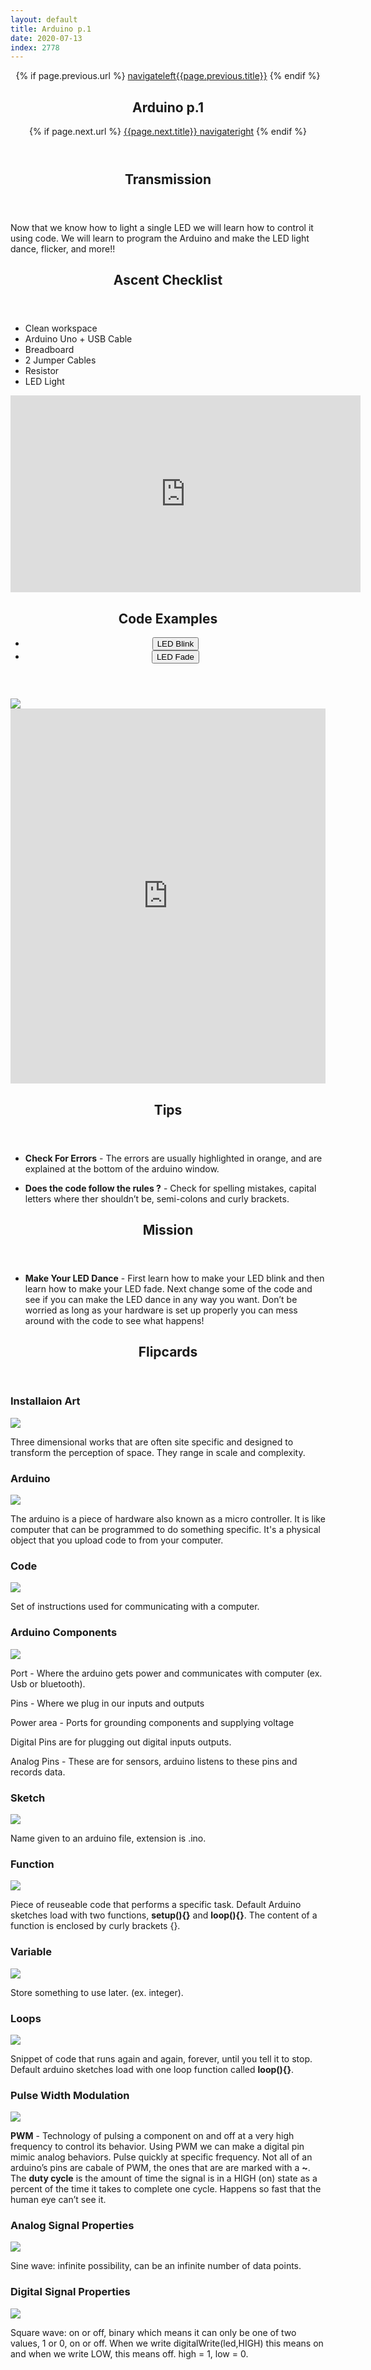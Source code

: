 ```yaml
---
layout: default
title: Arduino p.1
date: 2020-07-13
index: 2778
---
```

<article id="Class">
        <header>
                {% if page.previous.url %}
                        <a class="prev" href="{{page.previous.url}}"><span class="icon">navigateleft</span>{{page.previous.title}}</a>
                {% endif %}
                <h1>Arduino p.1</h1>
                {% if page.next.url %}
                        <a class="next" href="{{page.next.url}}">{{page.next.title}} <span class="icon">navigateright</span></a>
                {% endif %}
        </header>
        <section class="class-transmission">
                <header>
                        <h2>Transmission</h2>
                </header>
                <p>Now that we know how to light a single LED we will learn how to control it using code. We will learn to program the Arduino and make the LED light dance, flicker, and more!!</p>
        </section>
        <section class="class-ascent_checklist">
                <header>
                        <h2>Ascent Checklist</h2>
                </header>
                <ul>
                        <li data-icon="✨">Clean workspace</li>
                        <li data-icon="🔆">Arduino Uno + USB Cable</li>
                        <li data-icon="🍞">Breadboard</li>
                        <li data-icon="⛓">2 Jumper Cables</li>
                        <li data-icon="〰️">Resistor</li>
                        <li data-icon="💡">LED Light</li>
                </ul>
        </section>
        <section class="video">
                <iframe width="560" height="315" src="https://www.youtube.com/embed/w7JRJBjjNVo" frameborder="0" allow="accelerometer; autoplay; encrypted-media; gyroscope; picture-in-picture" allowfullscreen></iframe>
        </section>
        <section class="class-code">
                <header>
                        <h2>Code Examples</h2>
                        <ul class="nav-tabs">
                                <li>
                                        <button onclick="openReviewTab('Class-SC-LED_Blink')" class="nav-tab active">LED Blink</button>
                                </li>
                                <li>
                                        <button onclick="openReviewTab('Class-SC-LED_Fade')" class="nav-tab">LED Fade</button>
                                </li>
                        </ul>
                </header>
                <div id="Class-SC-LED_Blink" class="tab-content">
                        <div class="tab-content-item-image image-container">
                                <img src="/img/light_sculpture/layouts/LED_Blink.png">
                        </div>
                        <div class="tab-content-item-code">
                                <iframe height="600px" width="100%" frameborder="0" src="https://create.arduino.cc/editor/kirbbot/12cfa853-bb30-4d4a-bde7-5b6f65ab8ad9/preview?embed"></iframe>
                        </div>
                </div>
                <div id="Class-SC-LED_Fade" class="tab-content" style="display:none">
                        <div class="tab-content-item-image image-container">
                                <img src="/img/light_sculpture/layouts/LED_Fade.png">
                        </div>
                        <div class="tab-content-item-code">
                                <iframe height="600px" width="100%" frameborder="0" src="https://create.arduino.cc/editor/kirbbot/89c032ff-a937-4916-a228-4184312bae2b/preview?embed"></iframe>
                        </div>
                </div><!-- end Class-Schematics & Code -->
        </section>
        <section class="class-tips">
                <header>
                        <h2>Tips</h2>
                </header>
                <ul>
                        <li data-icon="📌">
                                <p><strong>Check For Errors</strong> - The errors are usually highlighted in orange, and are explained at the bottom of the arduino window.</p>
                        </li>
                        <li data-icon="📌">
                                <p><strong>Does the code follow the rules ?</strong> - Check for spelling mistakes, capital letters where ther shouldn’t be, semi-colons and curly brackets.</p>
                        </li>
                </ul>
        </section><!-- end class-tips -->
        <section class="class-mission">
                <header>
                        <h2>Mission</h2>
                </header>
                <ul>
                        <li data-icon="💡">
                                <p><strong>Make Your LED Dance</strong> - First learn how to make your LED blink and then learn how to make your LED fade. Next change some of the code and see if you can make the LED dance in any way you want. Don’t be worried as long as your hardware is set up properly you can mess around with the code to see what happens!</p>
                        </li>
                </ul>
        </section>
        <section class="class-keywords">
                <header>
                        <h2>Flipcards</h2>
                </header>
                <div class="card">
                        <div class="card-front">
                                <h3>Installaion Art</h3>
                                <div class="image-container">
                                        <img src="/img/light_sculpture/keywords/installationart.jpg">
                                </div>
                        </div>
                        <div class="card-back">
                                <p>Three dimensional works that are often site specific and designed to transform the perception of space. They range in scale and complexity.</p>
                        </div>
                </div><!-- card -->
                <div class="card">
                        <div class="card-front">
                                <h3>Arduino</h3>
                                <div class="image-container">
                                        <img src="/img/light_sculpture/keywords/arduino_2.jpg">
                                </div>
                        </div>
                        <div class="card-back">
                                <p>The arduino is a piece of hardware also known as a micro controller. It is like computer that can be programmed to do something specific. It's a physical object that you upload code to from your computer.</p>
                        </div>
                </div><!-- card -->
                <div class="card">
                        <div class="card-front">
                                <h3>Code</h3>
                                <div class="image-container">
                                        <img src="/img/light_sculpture/keywords/code.jpg">
                                </div>
                        </div>
                        <div class="card-back">
                                <p>Set of instructions used for communicating with a computer.</p>
                        </div>
                </div><!-- card -->
                <div class="card">
                        <div class="card-front">
                                <h3>Arduino Components</h3>
                                <div class="image-container">
                                        <img src="/img/light_sculpture/keywords/arduino_pins.jpg">
                                </div>
                        </div>
                        <div class="card-back">
                                <p>Port - Where the arduino gets power and communicates with computer (ex. Usb or bluetooth).</p>
                                <p>Pins - Where we plug in our inputs and outputs</p>
                                <p>Power area - Ports for grounding components and supplying voltage</p>
                                <p>Digital Pins are for plugging out digital inputs outputs.</p>
                                <p>Analog Pins - These are for sensors, arduino listens to these pins and records data.</p>
                        </div>
                </div><!-- card -->
                <div class="card">
                        <div class="card-front">
                                <h3>Sketch</h3>
                                <div class="image-container">
                                        <img src="/img/light_sculpture/keywords/sketch.jpg">
                                </div>
                        </div>
                        <div class="card-back">
                                <p>Name given to an arduino file, extension is .ino.</p>
                        </div>
                </div><!-- card -->
                <div class="card">
                        <div class="card-front">
                                <h3>Function</h3>
                                <div class="image-container">
                                        <img src="/img/light_sculpture/keywords/function.jpg">
                                </div>
                        </div>
                        <div class="card-back">
                                <p>Piece of reuseable code that performs a specific task. Default Arduino sketches load with two functions, <strong>setup(){}</strong> and <strong>loop(){}</strong>. The content of a function is enclosed by curly brackets {}.</p>
                        </div>
                </div><!-- card -->
                <div class="card">
                        <div class="card-front">
                                <h3>Variable</h3>
                                <div class="image-container">
                                        <img src="/img/light_sculpture/keywords/variable.jpg">
                                </div>
                        </div>
                        <div class="card-back">
                                <p>Store something to use later. (ex. integer).</p>
                        </div>
                </div><!-- card -->
                <div class="card">
                        <div class="card-front">
                                <h3>Loops</h3>
                                <div class="image-container">
                                        <img src="/img/light_sculpture/keywords/loop.jpg">
                                </div>
                        </div>
                        <div class="card-back">
                                <p>Snippet of code that runs again and again, forever, until you tell it to stop. Default arduino sketches load with one loop function called <strong>loop(){}</strong>.</p>
                        </div>
                </div><!-- card -->
                <div class="card">
                        <div class="card-front">
                                <h3>Pulse Width Modulation</h3>
                                <div class="image-container">
                                        <img src="/img/light_sculpture/keywords/pwm.jpg">
                                </div>
                        </div>
                        <div class="card-back">
                                <p><strong>PWM</strong> - Technology of pulsing a component on and off at a very high frequency to control its behavior. Using PWM we can make a digital pin mimic analog behaviors. Pulse quickly at specific frequency. Not all of an arduino’s pins are cabale of PWM, the ones that are are marked with a <strong>~</strong>. The <strong>duty cycle</strong> is the amount of time the signal is in a HIGH (on) state as a percent of the time it takes to complete one cycle. Happens so fast that the human eye can’t see it.</p>
                        </div>
                </div><!-- card -->
                <div class="card">
                        <div class="card-front">
                                <h3>Analog Signal Properties</h3>
                                <div class="image-container">
                                        <img src="/img/light_sculpture/keywords/analog.jpg">
                                </div>
                        </div>
                        <div class="card-back">
                                <p>Sine wave: infinite possibility, can be an infinite number of data points.</p>
                        </div>
                </div><!-- card -->
                <div class="card">
                        <div class="card-front">
                                <h3>Digital Signal Properties</h3>
                                <div class="image-container">
                                        <img src="/img/light_sculpture/keywords/digital.jpg">
                                </div>
                        </div>
                        <div class="card-back">
                                <p>Square wave: on or off, binary which means it can only be one of two values, 1 or 0, on or off. When we write digitalWrite(led,HIGH) this means on and when we write LOW, this means off. high = 1, low = 0.</p>
                        </div>
                </div><!-- card -->
        </section><!-- class-keywords -->
</article>